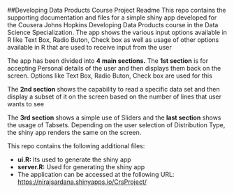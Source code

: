 ##Developing Data Products Course Project Readme
This repo contains the supporting documentation and files for a simple shiny app developed for the Cousera Johns Hopkins Developing Data Products course in the Data Science Specialization. The app shows the various input options available in R like Text Box, Radio Buton, Check box as well as usage of other options available in R that are used to receive input from the user

The app has been divided into **4 main sections.** The **1st section** is for accepting Personal details of the user and then displays them back on the screen. Options like Text Box, Radio Buton, Check box are used for this

The **2nd section** shows the capability to read a specific data set and then display a subset of it on the screen based on the number of lines that user wants to see

The **3rd section** shows a simple use of Sliders and the **last section** shows the usage of Tabsets. Depending on the user selection of Distribution Type, the shiny app renders the same on the screen.

This repo contains the following additional files:

- **ui.R:** Its used to generate the shiny app
- **server.R:** Used for generating the shiny app
- The application can be accessed at the following URL:
  https://nirajsardana.shinyapps.io/CrsProject/

